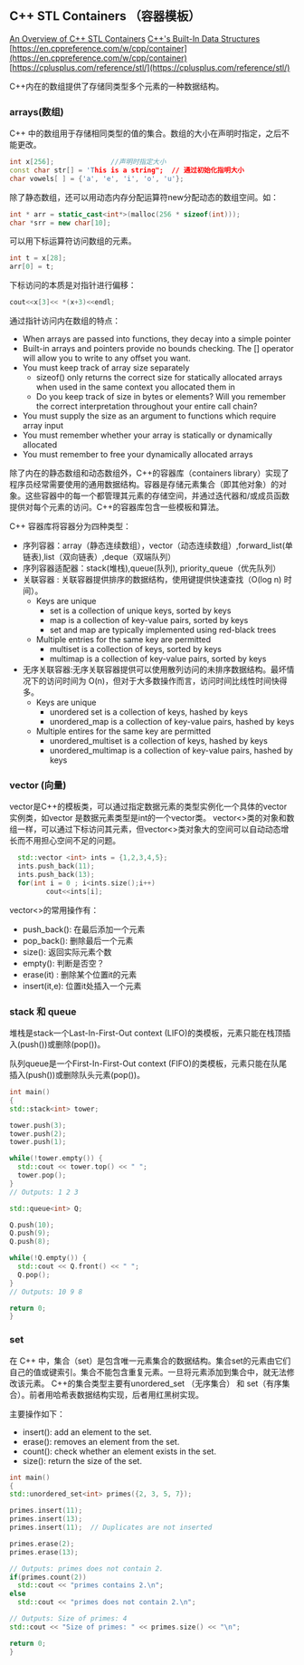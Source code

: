 ## C++ STL Containers （容器模板）
[An Overview of C++ STL Containers](https://embeddedartistry.com/blog/2017/08/02/an-overview-of-c-stl-containers/)
[C++'s Built-In Data Structures](https://www.codecademy.com/learn/c-plus-plus-for-programmers/modules/cpp-built-in-data-structures/cheatsheet)
[https://en.cppreference.com/w/cpp/container](https://en.cppreference.com/w/cpp/container)
[https://cplusplus.com/reference/stl/](https://cplusplus.com/reference/stl/)

C++内在的数组提供了存储同类型多个元素的一种数据结构。

### arrays(数组)

C++ 中的数组用于存储相同类型的值的集合。数组的大小在声明时指定，之后不能更改。
```cpp
int x[256];              //声明时指定大小
const char str[] = 'This is a string";  // 通过初始化指明大小
char vowels[ ] = {'a', 'e', 'i', 'o', 'u'};
```
除了静态数组，还可以用动态内存分配运算符new分配动态的数组空间。如：
```cpp
int * arr = static_cast<int*>(malloc(256 * sizeof(int)));
char *srr = new char[10];
```
可以用下标运算符访问数组的元素。
```cpp
int t = x[28];
arr[0] = t;
```

下标访问的本质是对指针进行偏移：
```cpp
cout<<x[3]<< *(x+3)<<endl;
```
通过指针访问内在数组的特点：

- When arrays are passed into functions, they decay into a simple pointer
 - Built-in arrays and pointers provide no bounds checking. The [] operator will allow you to write to any offset you want.
- You must keep track of array size separately
    - sizeof() only returns the correct size for statically allocated arrays when used in the same context you allocated them in
    - Do you keep track of size in bytes or elements? Will you remember the correct interpretation throughout your entire call chain?
- You must supply the size as an argument to functions which require array input
- You must remember whether your array is statically or dynamically allocated
- You must remember to free your dynamically allocated arrays

除了内在的静态数组和动态数组外，C++的容器库（containers library）实现了程序员经常需要使用的通用数据结构。容器是存储元素集合（即其他对象）的对象。这些容器中的每一个都管理其元素的存储空间，并通过迭代器和/或成员函数提供对每个元素的访问。C++的容器库包含一些模板和算法。

C++ 容器库将容器分为四种类型：

- 序列容器：array（静态连续数组），vector（动态连续数组）,forward_list(单链表),list（双向链表）,deque（双端队列）
- 序列容器适配器：stack(堆栈),queue(队列), priority_queue（优先队列）
- 关联容器 : 关联容器提供排序的数据结构，使用键提供快速查找（O(log n) 时间）。
  -  Keys are unique
       - set is a collection of unique keys, sorted by keys
       - map is a collection of key-value pairs, sorted by keys
       - set and map are typically implemented using red-black trees
  - Multiple entries for the same key are permitted
       - multiset is a collection of keys, sorted by keys
       - multimap is a collection of key-value pairs, sorted by keys
- 无序关联容器:无序关联容器提供可以使用散列访问的未排序数据结构。最坏情况下的访问时间为 O(n)，但对于大多数操作而言，访问时间比线性时间快得多。
   - Keys are unique
      - unordered set is a collection of keys, hashed by keys
      - unordered_map is a collection of key-value pairs, hashed by keys
   - Multiple entires for the same key are permitted
      - unordered_multiset is a collection of keys, hashed by keys
      - unordered_multimap is a collection of key-value pairs, hashed by keys


### vector (向量)

vector是C++的模板类，可以通过指定数据元素的类型实例化一个具体的vector实例类，如vector<int> 是数据元素类型是int的一个vector类。
vector<>类的对象和数组一样，可以通过下标访问其元素，但vector<>类对象大的空间可以自动动态增长而不用担心空间不足的问题。
```cpp
  std::vector <int> ints = {1,2,3,4,5};
  ints.push_back(11);
  ints.push_back(13);
  for(int i = 0 ; i<ints.size();i++)
         cout<<ints[i];
```
vector<>的常用操作有：
  - push_back(): 在最后添加一个元素
  - pop_back(): 删除最后一个元素
  - size(): 返回实际元素个数
  - empty(): 判断是否空？
  - erase(it) : 删除某个位置it的元素
  - insert(it,e): 位置it处插入一个元素
  
### stack 和 queue
  堆栈是stack一个Last-In-First-Out context (LIFO)的类模板，元素只能在栈顶插入(push())或删除(pop())。
  
  队列queue是一个First-In-First-Out context (FIFO)的类模板，元素只能在队尾插入(push())或删除队头元素(pop())。
  
  ```cpp
  int main()
{
  std::stack<int> tower;
  
  tower.push(3);
  tower.push(2);
  tower.push(1);
  
  while(!tower.empty()) {
    std::cout << tower.top() << " ";
    tower.pop();
  }
  // Outputs: 1 2 3
  
  std::queue<int> Q;

  Q.push(10);
  Q.push(9);
  Q.push(8);
  
  while(!Q.empty()) {
    std::cout << Q.front() << " ";
    Q.pop();
  }
  // Outputs: 10 9 8

  return 0;
}
```
  
### set
  在 C++ 中，集合（set）是包含唯一元素集合的数据结构。集合set的元素由它们自己的值或键索引。集合不能包含重复元素。一旦将元素添加到集合中，就无法修改该元素。
  C++的集合类型主要有unordered_set （无序集合） 和 set（有序集合）。前者用哈希表数据结构实现，后者用红黑树实现。
  
  主要操作如下：
  - insert(): add an element to the set.
  - erase(): removes an element from the set.
  - count(): check whether an element exists in the set.
  - size(): return the size of the set.
  
  ```cpp
  int main()
{
  std::unordered_set<int> primes({2, 3, 5, 7});
  
  primes.insert(11);
  primes.insert(13);
  primes.insert(11);  // Duplicates are not inserted
  
  primes.erase(2);
  primes.erase(13);
  
  // Outputs: primes does not contain 2.
  if(primes.count(2))
    std::cout << "primes contains 2.\n";
  else
    std::cout << "primes does not contain 2.\n";
  
  // Outputs: Size of primes: 4
  std::cout << "Size of primes: " << primes.size() << "\n";
  
  return 0;
}
  ```
  
  
